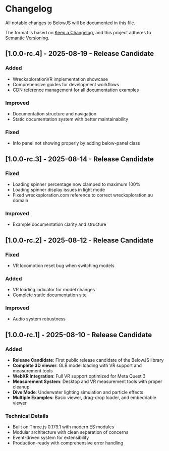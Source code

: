 # Changelog

All notable changes to BelowJS will be documented in this file.

The format is based on [Keep a Changelog](https://keepachangelog.com/en/1.0.0/),
and this project adheres to [Semantic Versioning](https://semver.org/spec/v2.0.0.html).

## [1.0.0-rc.4] - 2025-08-19 - Release Candidate

### Added
- WrecksplorationVR implementation showcase
- Comprehensive guides for development workflows
- CDN reference management for all documentation examples

### Improved
- Documentation structure and navigation
- Static documentation system with better maintainability

### Fixed
- Info panel not showing properly by adding below-panel class

## [1.0.0-rc.3] - 2025-08-14 - Release Candidate

### Fixed
- Loading spinner percentage now clamped to maximum 100%
- Loading spinner display issues in light mode
- Fixed wrecksploration.com reference to correct wrecksploration.au domain

### Improved
- Example documentation clarity and structure

## [1.0.0-rc.2] - 2025-08-12 - Release Candidate

### Fixed
- VR locomotion reset bug when switching models

### Added
- VR loading indicator for model changes
- Complete static documentation site

### Improved
- Audio system robustness

## [1.0.0-rc.1] - 2025-08-10 - Release Candidate

### Added
- **Release Candidate**: First public release candidate of the BelowJS library
- **Complete 3D viewer**: GLB model loading with VR support and measurement tools
- **WebXR Integration**: Full VR support optimized for Meta Quest 3
- **Measurement System**: Desktop and VR measurement tools with proper cleanup
- **Dive Mode**: Underwater lighting simulation and particle effects
- **Multiple Examples**: Basic viewer, drag-drop loader, and embeddable viewer

### Technical Details
- Built on Three.js 0.179.1 with modern ES modules
- Modular architecture with clean separation of concerns
- Event-driven system for extensibility
- Production-ready with comprehensive error handling